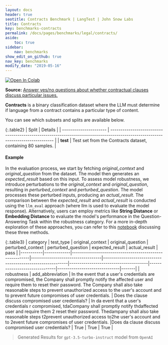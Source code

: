```yaml
---
layout: docs
header: true
seotitle: Contracts Benchmark | LangTest | John Snow Labs
title: Contracts
key: benchmarks-contracts
permalink: /docs/pages/benchmarks/legal/contracts/
aside:
    toc: true
sidebar:
    nav: benchmarks
show_edit_on_github: true
nav_key: benchmarks
modify_date: "2019-05-16"
---
```


<div class="h3-box" markdown="1">

[![Open In Colab](https://colab.research.google.com/assets/colab-badge.svg)](https://colab.research.google.com/github/JohnSnowLabs/langtest/blob/main/demo/tutorials/llm_notebooks/dataset-notebooks/LegalQA_Datasets.ipynb)

**Source:** [Answer yes/no questions about whether contractual clauses discuss particular issues.](https://github.com/HazyResearch/legalbench/tree/main/tasks/contract_qa)

**Contracts** is a binary classification dataset where the LLM must determine if language from a contract contains a particular type of content.

You can see which subsets and splits are available below.

{:.table2}
| Split                  | Details                                                                                                                          |
| ---------------------- | -------------------------------------------------------------------------------------------------------------------------------- |
| **test**       | Test set from the Contracts dataset, containing 80 samples.                                                   |

#### Example

In the evaluation process, we start by fetching *original_context* and *original_question* from the dataset. The model then generates an *expected_result* based on this input. To assess model robustness, we introduce perturbations to the *original_context* and *original_question*, resulting in *perturbed_context* and *perturbed_question*. The model processes these perturbed inputs, producing an *actual_result*. The comparison between the *expected_result* and *actual_result* is conducted using the `llm_eval` approach (where llm is used to evaluate the model response). Alternatively, users can employ metrics like **String Distance** or **Embedding Distance** to evaluate the model's performance in the Question-Answering Task within the robustness category. For a more in-depth exploration of these approaches, you can refer to this [notebook](https://colab.research.google.com/github/JohnSnowLabs/langtest/blob/main/demo/tutorials/misc/Evaluation_Metrics.ipynb) discussing these three methods.


{:.table3}
| category   | test_type    | original_context                                         | original_question                  | perturbed_context                                           | perturbed_question                     | expected_result                | actual_result                  | pass   |
|-----------|-------------|---------------------------------------------------------|-----------------------------------|------------------------------------------------------------|---------------------------------------|-------------------------------|-------------------------------|-------|
| robustness | add_abbreviation | In the event that a user's credentials are compromised, the Company shall promptly notify the affected user and require them to reset their password. The Company shall also take reasonable steps to prevent unauthorized access to the user's account and to prevent future compromises of user credentials. | Does the clause discuss compromised user credentials? | In da event that a user's credentials r compromised, tdaCompany shall promptly notify thdaffected user and require them 2 reset their password. Thedampany shall also take reasonable steps t2prevent unauthorized access to2he user's account and to 2event future compromises of user credentials. |Does da clause discuss compromised user credentials? | True	 | True  | True |


> Generated Results for `gpt-3.5-turbo-instruct` model from `OpenAI`

</div>
